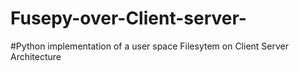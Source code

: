 # Fusepy-over-Client-server-
#Python implementation of a user space Filesytem on Client Server Architecture
